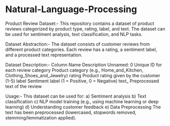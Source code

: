 # Natural-Language-Processing

Product Review Dataset:-
This repository contains a dataset of product reviews categorized by product type, rating, label, and text. The dataset can be used for sentiment analysis, text classification, and NLP tasks.

Dataset Abstraction:-
The dataset consists of customer reviews from different product categories. Each review has a rating, a sentiment label, and a processed text representation.

Dataset Description:-
Column Name	 Description
Unnamed: 0	 Unique ID for each review
category	   Product category (e.g., Home_and_Kitchen, Clothing_Shoes_and_Jewelry)
rating	     Product rating given by the customer (1-5)
label	       Sentiment label (1 = Positive, 0 = Negative)
text_	       Preprocessed text of the review

Usage:-
This dataset can be used for:
a) Sentiment analysis
b) Text classification
c) NLP model training (e.g., using machine learning or deep learning)
d) Understanding customer feedback
e) Data Preprocessing
The text has been preprocessed (lowercased, stopwords removed, stemming/lemmatization applied).
